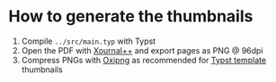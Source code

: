 # How to generate the thumbnails

1. Compile `../src/main.typ` with Typst
1. Open the PDF with [Xournal++](https://github.com/xournalpp/xournalpp) and export pages as PNG @ 96dpi
1. Compress PNGs with [Oxipng](https://github.com/shssoichiro/oxipng) as 	recommended for [Typst template](https://github.com/typst/packages/?tab=readme-ov-file#templates) thumbnails